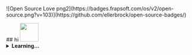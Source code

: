 <p> 
![Open Source Love png2](https://badges.frapsoft.com/os/v2/open-source.png?v=103)](https://github.com/ellerbrock/open-source-badges/)
</p>
## hi
<img src="https://cdn-images-1.medium.com/max/1200/1*0ei2MOQxAzF7krm-v60wnQ.jpeg" width="50" height="50">
<details>
 <summary><strong>Learning...</strong></summary>
   - javascript(node) && typescript :coffee: <br/>
   - C++ :computer:<br/>
   - algorithms :loop:<br/>
   - maths :chart_with_upwards_trend:<br/>
   - physics :boom: <br />
   - BSD and Linux :file_folder:
</details>






